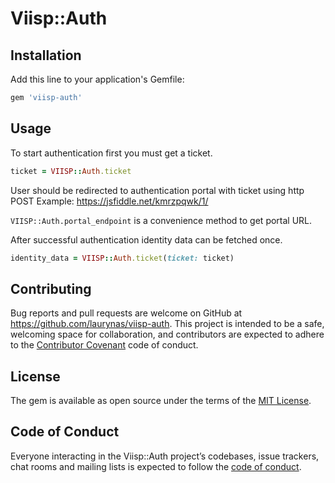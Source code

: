 # Viisp::Auth

## Installation

Add this line to your application's Gemfile:

```ruby
gem 'viisp-auth'
```

## Usage

To start authentication first you must get a ticket.

```ruby
ticket = VIISP::Auth.ticket
```

User should be redirected to authentication portal with ticket using http POST
Example: https://jsfiddle.net/kmrzpqwk/1/

`VIISP::Auth.portal_endpoint` is a convenience method to get portal URL.

After successful authentication identity data can be fetched once.

```ruby
identity_data = VIISP::Auth.ticket(ticket: ticket)
```

## Contributing

Bug reports and pull requests are welcome on GitHub at https://github.com/laurynas/viisp-auth. This project is intended to be a safe, welcoming space for collaboration, and contributors are expected to adhere to the [Contributor Covenant](http://contributor-covenant.org) code of conduct.

## License

The gem is available as open source under the terms of the [MIT License](https://opensource.org/licenses/MIT).

## Code of Conduct

Everyone interacting in the Viisp::Auth project’s codebases, issue trackers, chat rooms and mailing lists is expected to follow the [code of conduct](https://github.com/[USERNAME]/viisp-auth/blob/master/CODE_OF_CONDUCT.md).
